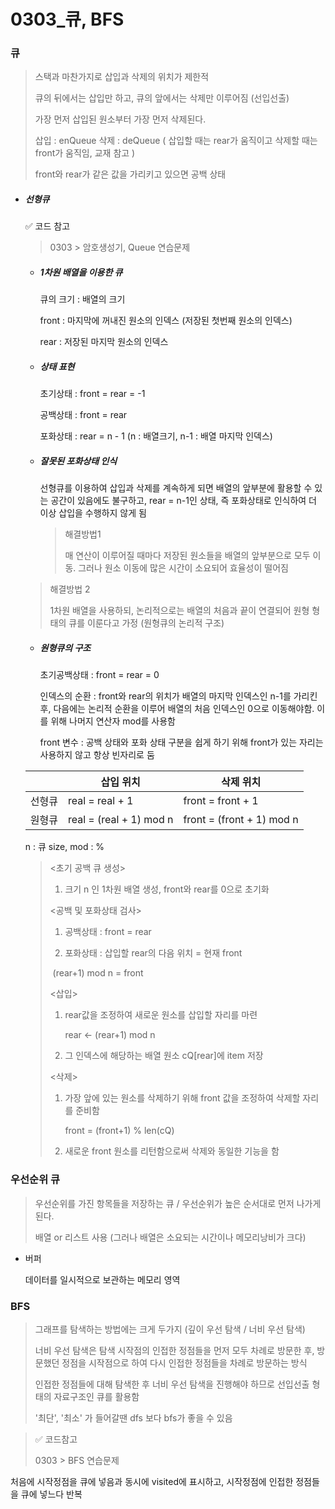 # 0303_큐, BFS

### 큐

> 스택과 마찬가지로 삽입과 삭제의 위치가 제한적
>
> 큐의 뒤에서는 삽입만 하고, 큐의 앞에서는 삭제만 이루어짐 (선입선출)
>
> 가장 먼저 삽입된 원소부터 가장 먼저 삭제된다.
>
> 삽입 : enQueue  삭제 : deQueue  ( 삽입할 때는 rear가 움직이고 삭제할 때는 front가 움직임, 교재 참고 )
>
> front와 rear가 같은 값을 가리키고 있으면 공백 상태

- ##### 선형큐

  ✅ 코드 참고

  > 0303 > 암호생성기, Queue 연습문제

  - ##### 1차원 배열을 이용한 큐

    큐의 크기 : 배열의 크기

    front : 마지막에 꺼내진 원소의 인덱스 (저장된 첫번째 원소의 인덱스)

    rear : 저장된 마지막 원소의 인덱스

  - ##### 상태 표현

    초기상태 : front = rear = -1

    공백상태 : front = rear

    포화상태 : rear = n - 1 (n : 배열크기, n-1 : 배열 마지막 인덱스)

  - ##### 잘못된 포화상태 인식
  
    선형큐를 이용하여 삽입과 삭제를 계속하게 되면 배열의 앞부분에 활용할 수 있는 공간이 있음에도 불구하고, rear = n-1인 상태, 즉 포화상태로 인식하여 더 이상 삽입을 수행하지 않게 됨
  
    > 해결방법1
    >
    > 매 연산이 이루어질 때마다 저장된 원소들을 배열의 앞부분으로 모두 이동. 그러나 원소 이동에 많은 시간이 소요되어 효율성이 떨어짐
  >
    > 해결방법 2
  >
    > 1차원 배열을 사용하되, 논리적으로는 배열의 처음과 끝이 연결되어 원형 형태의 큐를 이룬다고 가정 (원형큐의 논리적 구조)

  - ##### 원형큐의 구조

    초기공백상태 : front = rear = 0

    인덱스의 순환 : front와 rear의 위치가 배열의 마지막 인덱스인 n-1를 가리킨 후, 다음에는 논리적 순환을 이루어 배열의 처음 인덱스인 0으로 이동해야함. 이를 위해 나머지 연산자 mod를 사용함 
  
    front 변수 : 공백 상태와 포화 상태 구분을 쉽게 하기 위해 front가 있는 자리는 사용하지 않고 항상 빈자리로 둠
  
  |        | 삽입 위치               | 삭제 위치                 |
  | ------ | ----------------------- | ------------------------- |
  | 선형큐 | real = real + 1         | front = front + 1         |
  | 원형큐 | real = (real + 1) mod n | front = (front + 1) mod n |
  
    n : 큐 size, mod : %
  
    > <초기 공백 큐 생성>
    >
    > 1. 크기 n 인 1차원 배열 생성, front와 rear를 0으로 초기화
    >
    > <공백 및 포화상태 검사>
    >
    > 1. 공백상태 : front = rear
    >
    > 2. 포화상태 : 삽입할 rear의 다음 위치 = 현재 front  
    >
    > ​                   (rear+1) mod n = front
    >
    > <삽입>
    >
    > 1. rear값을 조정하여 새로운 원소를 삽입할 자리를 마련 
    >
    >    rear <- (rear+1) mod n
    >
    > 2. 그 인덱스에 해당하는 배열 원소 cQ[rear]에 item 저장
    >
    > <삭제>
    >
    > 1. 가장 앞에 있는 원소를 삭제하기 위해 front 값을 조정하여 삭제할 자리를 준비함
    >
    >    front = (front+1) % len(cQ)
    >
    > 2. 새로운 front 원소를 리턴함으로써 삭제와 동일한 기능을 함

### 우선순위 큐

> 우선순위를 가진 항목들을 저장하는 큐 / 우선순위가 높은 순서대로 먼저 나가게 된다.
>
> 배열 or 리스트 사용 (그러나 배열은 소요되는 시간이나 메모리낭비가 크다)

- 버퍼

  데이터를 일시적으로 보관하는 메모리 영역

### BFS

> 그래프를 탐색하는 방법에는 크게 두가지 (깊이 우선 탐색 / 너비 우선 탐색)
>
> 너비 우선 탐색은 탐색 시작점의 인접한 정점들을 먼저 모두 차례로 방문한 후, 방문했던 정점을 시작점으로 하여 다시 인접한 정점들을 차례로 방문하는 방식
>
> 인접한 정점들에 대해 탐색한 후 너비 우선 탐색을 진행해야 하므로 선입선출 형태의 자료구조인 큐를 활용함 
>
> '최단', '최소' 가 들어갈땐 dfs 보다 bfs가 좋을 수 있음

> ✅ 코드참고
>
> 0303 > BFS 연습문제

처음에 시작정점을 큐에 넣음과 동시에 visited에 표시하고, 시작정점에 인접한 정점들을 큐에 넣느다 반복 